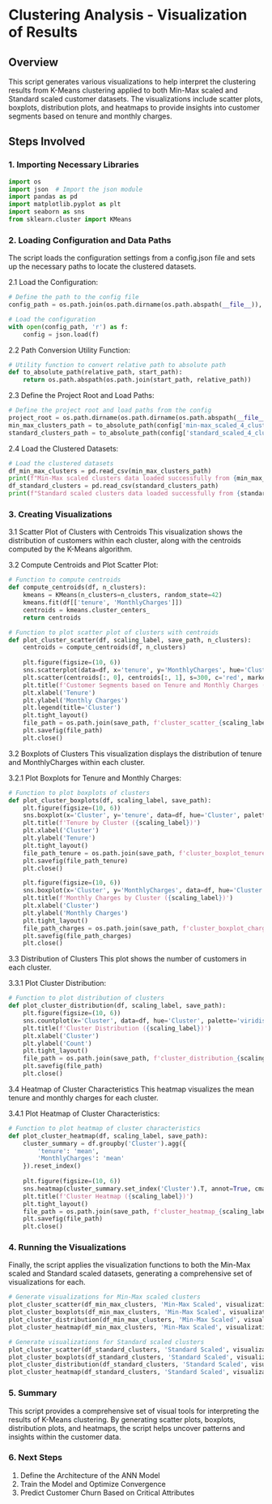 # Clustering Analysis - Visualization of Results

## Overview
This script generates various visualizations to help interpret the clustering results from K-Means clustering applied to both Min-Max scaled and Standard scaled customer datasets. The visualizations include scatter plots, boxplots, distribution plots, and heatmaps to provide insights into customer segments based on tenure and monthly charges.

## Steps Involved

### 1. Importing Necessary Libraries

 ```python
import os
import json  # Import the json module
import pandas as pd
import matplotlib.pyplot as plt
import seaborn as sns
from sklearn.cluster import KMeans
 ```

 ### 2. Loading Configuration and Data Paths
The script loads the configuration settings from a config.json file and sets up the necessary paths to locate the clustered datasets.

2.1 Load the Configuration:

```python
# Define the path to the config file
config_path = os.path.join(os.path.dirname(os.path.abspath(__file__)), '..', 'config.json')

# Load the configuration
with open(config_path, 'r') as f:
    config = json.load(f)

```

2.2 Path Conversion Utility Function:

```python
# Utility function to convert relative path to absolute path
def to_absolute_path(relative_path, start_path):
    return os.path.abspath(os.path.join(start_path, relative_path))

```

2.3 Define the Project Root and Load Paths:

```python
# Define the project root and load paths from the config
project_root = os.path.dirname(os.path.dirname(os.path.abspath(__file__)))
min_max_clusters_path = to_absolute_path(config['min-max_scaled_4_clusters_path'], project_root)
standard_clusters_path = to_absolute_path(config['standard_scaled_4_clusters_path'], project_root)

```

2.4 Load the Clustered Datasets:

```python
# Load the clustered datasets
df_min_max_clusters = pd.read_csv(min_max_clusters_path)
print(f"Min-Max scaled clusters data loaded successfully from {min_max_clusters_path}")
df_standard_clusters = pd.read_csv(standard_clusters_path)
print(f"Standard scaled clusters data loaded successfully from {standard_clusters_path}")

```

### 3. Creating Visualizations
3.1 Scatter Plot of Clusters with Centroids
This visualization shows the distribution of customers within each cluster, along with the centroids computed by the K-Means algorithm.

3.2 Compute Centroids and Plot Scatter Plot:

```python
# Function to compute centroids
def compute_centroids(df, n_clusters):
    kmeans = KMeans(n_clusters=n_clusters, random_state=42)
    kmeans.fit(df[['tenure', 'MonthlyCharges']])
    centroids = kmeans.cluster_centers_
    return centroids

# Function to plot scatter plot of clusters with centroids
def plot_cluster_scatter(df, scaling_label, save_path, n_clusters):
    centroids = compute_centroids(df, n_clusters)
    
    plt.figure(figsize=(10, 6))
    sns.scatterplot(data=df, x='tenure', y='MonthlyCharges', hue='Cluster', palette='viridis')
    plt.scatter(centroids[:, 0], centroids[:, 1], s=300, c='red', marker='X', label='Centroids')
    plt.title(f'Customer Segments based on Tenure and Monthly Charges ({scaling_label})')
    plt.xlabel('Tenure')
    plt.ylabel('Monthly Charges')
    plt.legend(title='Cluster')
    plt.tight_layout()
    file_path = os.path.join(save_path, f'cluster_scatter_{scaling_label.lower().replace(" ", "_")}.png')
    plt.savefig(file_path)
    plt.close()

```

3.2 Boxplots of Clusters
This visualization displays the distribution of tenure and MonthlyCharges within each cluster.

3.2.1 Plot Boxplots for Tenure and Monthly Charges:

```python
# Function to plot boxplots of clusters
def plot_cluster_boxplots(df, scaling_label, save_path):
    plt.figure(figsize=(10, 6))
    sns.boxplot(x='Cluster', y='tenure', data=df, hue='Cluster', palette='viridis', legend=False)
    plt.title(f'Tenure by Cluster ({scaling_label})')
    plt.xlabel('Cluster')
    plt.ylabel('Tenure')
    plt.tight_layout()
    file_path_tenure = os.path.join(save_path, f'cluster_boxplot_tenure_{scaling_label.lower().replace(" ", "_")}.png')
    plt.savefig(file_path_tenure)
    plt.close()

    plt.figure(figsize=(10, 6))
    sns.boxplot(x='Cluster', y='MonthlyCharges', data=df, hue='Cluster', palette='viridis', legend=False)
    plt.title(f'Monthly Charges by Cluster ({scaling_label})')
    plt.xlabel('Cluster')
    plt.ylabel('Monthly Charges')
    plt.tight_layout()
    file_path_charges = os.path.join(save_path, f'cluster_boxplot_charges_{scaling_label.lower().replace(" ", "_")}.png')
    plt.savefig(file_path_charges)
    plt.close()

```

3.3 Distribution of Clusters
This plot shows the number of customers in each cluster.

3.3.1 Plot Cluster Distribution:

```python
# Function to plot distribution of clusters
def plot_cluster_distribution(df, scaling_label, save_path):
    plt.figure(figsize=(10, 6))
    sns.countplot(x='Cluster', data=df, hue='Cluster', palette='viridis', legend=False)
    plt.title(f'Cluster Distribution ({scaling_label})')
    plt.xlabel('Cluster')
    plt.ylabel('Count')
    plt.tight_layout()
    file_path = os.path.join(save_path, f'cluster_distribution_{scaling_label.lower().replace(" ", "_")}.png')
    plt.savefig(file_path)
    plt.close()

```

3.4 Heatmap of Cluster Characteristics
This heatmap visualizes the mean tenure and monthly charges for each cluster.

3.4.1 Plot Heatmap of Cluster Characteristics:

```python
# Function to plot heatmap of cluster characteristics
def plot_cluster_heatmap(df, scaling_label, save_path):
    cluster_summary = df.groupby('Cluster').agg({
        'tenure': 'mean',
        'MonthlyCharges': 'mean'
    }).reset_index()
    
    plt.figure(figsize=(10, 6))
    sns.heatmap(cluster_summary.set_index('Cluster').T, annot=True, cmap='viridis')
    plt.title(f'Cluster Heatmap ({scaling_label})')
    plt.tight_layout()
    file_path = os.path.join(save_path, f'cluster_heatmap_{scaling_label.lower().replace(" ", "_")}.png')
    plt.savefig(file_path)
    plt.close()

```

### 4. Running the Visualizations
Finally, the script applies the visualization functions to both the Min-Max scaled and Standard scaled datasets, generating a comprehensive set of visualizations for each.

```python
# Generate visualizations for Min-Max scaled clusters
plot_cluster_scatter(df_min_max_clusters, 'Min-Max Scaled', visualizations_path, n_clusters=4)
plot_cluster_boxplots(df_min_max_clusters, 'Min-Max Scaled', visualizations_path)
plot_cluster_distribution(df_min_max_clusters, 'Min-Max Scaled', visualizations_path)
plot_cluster_heatmap(df_min_max_clusters, 'Min-Max Scaled', visualizations_path)

# Generate visualizations for Standard scaled clusters
plot_cluster_scatter(df_standard_clusters, 'Standard Scaled', visualizations_path, n_clusters=4)
plot_cluster_boxplots(df_standard_clusters, 'Standard Scaled', visualizations_path)
plot_cluster_distribution(df_standard_clusters, 'Standard Scaled', visualizations_path)
plot_cluster_heatmap(df_standard_clusters, 'Standard Scaled', visualizations_path)

```

### 5. Summary
This script provides a comprehensive set of visual tools for interpreting the results of K-Means clustering. By generating scatter plots, boxplots, distribution plots, and heatmaps, the script helps uncover patterns and insights within the customer data.

### 6. Next Steps
1. Define the Architecture of the ANN Model
2. Train the Model and Optimize Convergence
3. Predict Customer Churn Based on Critical Attributes
